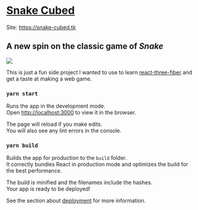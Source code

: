 # [Snake Cubed](https://snake-cubed.tk)

Site: https://snake-cubed.tk

## A new spin on the classic game of _Snake_

![](https://media.giphy.com/media/duubnXLngADe89VoWW/giphy.gif)

This is just a fun side project I wanted to use to learn [react-three-fiber](https://github.com/react-spring/react-three-fiber) and get a taste at making a web game.

### `yarn start`

Runs the app in the development mode.<br />
Open [http://localhost:3000](http://localhost:3000) to view it in the browser.

The page will reload if you make edits.<br />
You will also see any lint errors in the console.

### `yarn build`

Builds the app for production to the `build` folder.<br />
It correctly bundles React in production mode and optimizes the build for the best performance.

The build is minified and the filenames include the hashes.<br />
Your app is ready to be deployed!

See the section about [deployment](https://facebook.github.io/create-react-app/docs/deployment) for more information.

